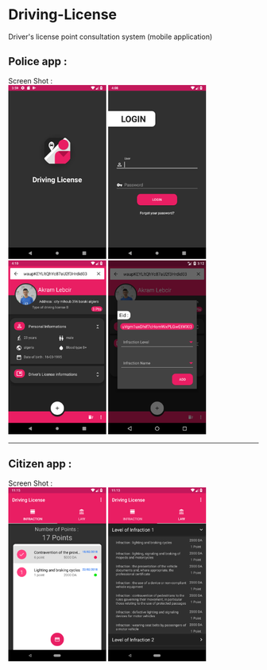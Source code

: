 # Driving-License
Driver's license point consultation system (mobile application)

## Police app :
Screen Shot : 
<br>
<img height="350" src="/Screenshot_2.png" />
<img height="350" src="/Screenshot_3.png" />
<img height="350" src="/Screenshot_4.png" />
<img height="350" src="/Screenshot_5.png" /><br>

-----------------------
## Citizen app :
Screen Shot : 
<br>
<img height="350" src="/Screenshot_52.png" />
<img height="350" src="/Screenshot_72.png" /><br>
